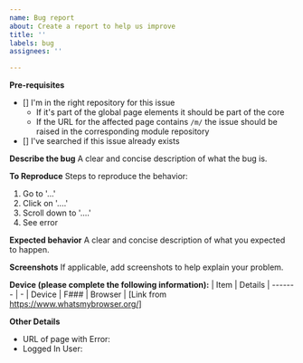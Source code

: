 ```yaml
---
name: Bug report
about: Create a report to help us improve
title: ''
labels: bug
assignees: ''

---
```


**Pre-requisites**
<!-- Type 'X' in the square brackets to confirm -->
- [] I'm in the right repository for this issue
    - If it's part of the global page elements it should be part of the core
    - If the URL for the affected page contains `/m/` the issue should be raised in the corresponding module repository
- [] I've searched if this issue already exists

**Describe the bug**
A clear and concise description of what the bug is.

**To Reproduce**
Steps to reproduce the behavior:
1. Go to '...'
2. Click on '....'
3. Scroll down to '....'
4. See error

**Expected behavior**
A clear and concise description of what you expected to happen.

**Screenshots**
If applicable, add screenshots to help explain your problem.

**Device (please complete the following information):**
| Item    | Details
| ------- | -
| Device  | F###
| Browser | [Link from https://www.whatsmybrowser.org/]

**Other Details**
 - URL of page with Error: 
 - Logged In User: 
 
